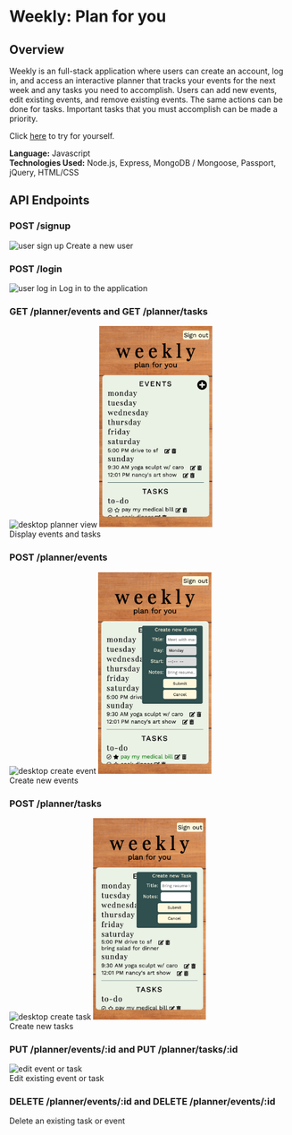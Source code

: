 # Weekly: Plan for you

## Overview

Weekly is an full-stack application where users can create an account, log in, and access an interactive planner that tracks your events for the next week and any tasks you need to accomplish. Users can add new events, edit existing events, and remove existing events. The same actions can be done for tasks. Important tasks that you must accomplish can be made a priority.

Click [here](https://ancient-badlands-64634.herokuapp.com/) to try for yourself.

**Language:** Javascript  
**Technologies Used:** Node.js, Express, MongoDB / Mongoose, Passport, jQuery, HTML/CSS

## API Endpoints

### POST /signup

![user sign up](./public/img/desktop/desktop-signup.png)
Create a new user

### POST /login

![user log in](./public/img/desktop/desktop-login.png)
Log in to the application

### GET /planner/events and GET /planner/tasks

<img src="./public/img/desktop/desktop-planner.png" height="360px" alt="desktop planner view"> <img src="./public/img/mobile/mobile-planner.png" height="360px" alt="mobile planner view">  
Display events and tasks

### POST /planner/events

<img src="./public/img/desktop/desktop-create-event.png" height="360px" alt="desktop create event"> <img src="./public/img/mobile/mobile-create-event.png" height="360px" alt="mobile create event">  
Create new events

### POST /planner/tasks

<img src="./public/img/desktop/desktop-create-task.png" height="360px" alt="desktop create task"> <img src="./public/img/mobile/mobile-create-task.png" height="360px" alt="mobile create task">  
Create new tasks

### PUT /planner/events/:id and PUT /planner/tasks/:id

![edit event or task](./public/img/desktop/edit-options.png)  
Edit existing event or task

### DELETE /planner/events/:id and DELETE /planner/events/:id

Delete an existing task or event
